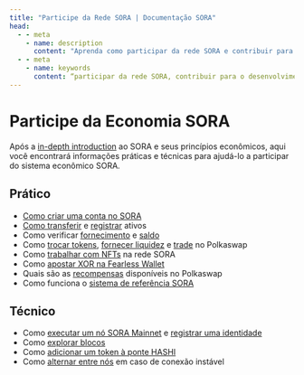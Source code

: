 ```yaml
---
title: "Participe da Rede SORA | Documentação SORA"
head:
  - - meta
    - name: description
      content: "Aprenda como participar da rede SORA e contribuir para o seu desenvolvimento. Descubra as diversas formas de se envolver, como apostar, votar, propor projetos e participar da comunidade SORA."
  - - meta
    - name: keywords
      content: “participar da rede SORA, contribuir para o desenvolvimento, apostar, votar, propostas de projetos, comunidade SORA”
---
```


# Participe da Economia SORA

Após a [in-depth introduction](/pt/sora-economy.md) ao SORA e seus princípios econômicos,
aqui você encontrará informações práticas e técnicas para ajudá-lo a participar do sistema econômico SORA.

## Prático

- [Como criar uma conta no SORA](/pt/create-an-address.md)
- [Como transferir](/pt/transfer.md) e [registrar](/pt/register-an-asset.md) ativos
- Como verificar [fornecimento](/pt/check-supply.md) e [saldo](/pt/check-balance.md)
- Como [trocar tokens](/pt/swap.md), [fornecer liquidez](/pt/provide-liquidity-to-xyk-pools.md)
  e [trade](/pt/advanced-trading.md) no Polkaswap
- Como [trabalhar com NFTs](/pt/nft.md) na rede SORA
- Como [apostar XOR na Fearless Wallet](/pt/apostar-in-fearless-wallet.md)
- Quais são as [recompensas](/pt/rewards.md) disponíveis no Polkaswap
- Como funciona o [sistema de referência SORA](/pt/referral.md)

## Técnico

- Como [executar um nó SORA Mainnet](/pt/running-a-node.md) e [registrar uma identidade](/pt/id.md)
- Como [explorar blocos](/pt/explore-blocks.md)
- Como [adicionar um token à ponte HASHI](/pt/adding-tokens-to-hashi-bridge.md)
- Como [alternar entre nós](/pt/nodes-connection.md) em caso de conexão instável
